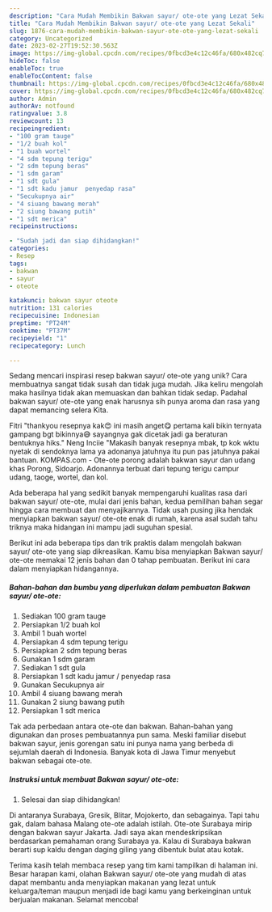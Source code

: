 ```yaml
---
description: "Cara Mudah Membikin Bakwan sayur/ ote-ote yang Lezat Sekali"
title: "Cara Mudah Membikin Bakwan sayur/ ote-ote yang Lezat Sekali"
slug: 1876-cara-mudah-membikin-bakwan-sayur-ote-ote-yang-lezat-sekali
category: Uncategorized
date: 2023-02-27T19:52:30.563Z
image: https://img-global.cpcdn.com/recipes/0fbcd3e4c12c46fa/680x482cq70/bakwan-sayur-ote-ote-foto-resep-utama.jpg
hideToc: false
enableToc: true
enableTocContent: false
thumbnail: https://img-global.cpcdn.com/recipes/0fbcd3e4c12c46fa/680x482cq70/bakwan-sayur-ote-ote-foto-resep-utama.jpg
cover: https://img-global.cpcdn.com/recipes/0fbcd3e4c12c46fa/680x482cq70/bakwan-sayur-ote-ote-foto-resep-utama.jpg
author: Admin
authorAv: notfound
ratingvalue: 3.8
reviewcount: 13
recipeingredient:
- "100 gram tauge"
- "1/2 buah kol"
- "1 buah wortel"
- "4 sdm tepung terigu"
- "2 sdm tepung beras"
- "1 sdm garam"
- "1 sdt gula"
- "1 sdt kadu jamur  penyedap rasa"
- "Secukupnya air"
- "4 siuang bawang merah"
- "2 siung bawang putih"
- "1 sdt merica"
recipeinstructions:

- "Sudah jadi dan siap dihidangkan!"
categories:
- Resep
tags:
- bakwan
- sayur
- oteote

katakunci: bakwan sayur oteote 
nutrition: 131 calories
recipecuisine: Indonesian
preptime: "PT24M"
cooktime: "PT37M"
recipeyield: "1"
recipecategory: Lunch

---
```





Sedang mencari inspirasi resep bakwan sayur/ ote-ote yang unik? Cara membuatnya sangat tidak susah dan tidak juga mudah. Jika keliru mengolah maka hasilnya tidak akan memuaskan dan bahkan tidak sedap. Padahal bakwan sayur/ ote-ote yang enak harusnya sih punya aroma dan rasa yang dapat memancing selera Kita.





Fitri &#34;thankyou resepnya kak😍 ini masih anget😋 pertama kali bikin ternyata gampang bgt bikinnya😅 sayangnya gak dicetak jadi ga beraturan bentuknya hiks.&#34; Neng Inciie &#34;Makasih banyak resepnya mbak, tp kok wktu nyetak di sendoknya lama ya adonanya jatuhnya itu pun pas jatuhnya pakai bantuan. KOMPAS.com - Ote-ote porong adalah bakwan sayur dan udang khas Porong, Sidoarjo. Adonannya terbuat dari tepung terigu campur udang, taoge, wortel, dan kol.

Ada beberapa hal yang sedikit banyak mempengaruhi kualitas rasa dari bakwan sayur/ ote-ote, mulai dari jenis bahan, kedua pemilihan bahan segar hingga cara membuat dan menyajikannya. Tidak usah pusing jika hendak menyiapkan bakwan sayur/ ote-ote enak di rumah, karena asal sudah tahu triknya maka hidangan ini mampu jadi suguhan spesial.






Berikut ini ada beberapa tips dan trik praktis dalam mengolah bakwan sayur/ ote-ote yang siap dikreasikan. Kamu bisa menyiapkan Bakwan sayur/ ote-ote memakai 12 jenis bahan dan 0 tahap pembuatan. Berikut ini cara dalam menyiapkan hidangannya.

<!--inarticleads1-->

##### Bahan-bahan dan bumbu yang diperlukan dalam pembuatan Bakwan sayur/ ote-ote:

1. Sediakan 100 gram tauge
1. Persiapkan 1/2 buah kol
1. Ambil 1 buah wortel
1. Persiapkan 4 sdm tepung terigu
1. Persiapkan 2 sdm tepung beras
1. Gunakan 1 sdm garam
1. Sediakan 1 sdt gula
1. Persiapkan 1 sdt kadu jamur / penyedap rasa
1. Gunakan Secukupnya air
1. Ambil 4 siuang bawang merah
1. Gunakan 2 siung bawang putih
1. Persiapkan 1 sdt merica


Tak ada perbedaan antara ote-ote dan bakwan. Bahan-bahan yang digunakan dan proses pembuatannya pun sama. Meski familiar disebut bakwan sayur, jenis gorengan satu ini punya nama yang berbeda di sejumlah daerah di Indonesia. Banyak kota di Jawa Timur menyebut bakwan sebagai ote-ote. 

<!--inarticleads2-->

##### Instruksi untuk membuat Bakwan sayur/ ote-ote:


1. Selesai dan siap dihidangkan!

Di antaranya Surabaya, Gresik, Blitar, Mojokerto, dan sebagainya. Tapi tahu gak, dalam bahasa Malang ote-ote adalah istilah. Ote-ote Surabaya mirip dengan bakwan sayur Jakarta. Jadi saya akan mendeskripsikan berdasarkan pemahaman orang Surabaya ya. Kalau di Surabaya bakwan berarti sup kaldu dengan daging giling yang dibentuk bulat atau kotak. 

Terima kasih telah membaca resep yang tim kami tampilkan di halaman ini. Besar harapan kami, olahan Bakwan sayur/ ote-ote yang mudah di atas dapat membantu anda menyiapkan makanan yang lezat untuk keluarga/teman maupun menjadi ide bagi kamu yang berkeinginan untuk berjualan makanan. Selamat mencoba!
